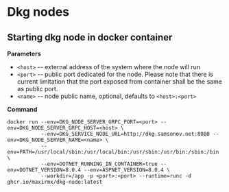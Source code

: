# Dkg nodes

## Starting dkg node in docker container

__Parameters__
* ```<host>``` -- external address of the system where the node will run
* ```<port>``` -- public port dedicated for the node.  Please note that there is current limitation that the port exposed from container shall be the same as public port.
* ```<name>``` -- node public name, optional, defaults to ```<host>:<port>```

__Command__
```
docker run --env=DKG_NODE_SERVER_GRPC_PORT=<port> --env=DKG_NODE_SERVER_GRPC_HOST=<host> \
           --env=DKG_SERVICE_NODE_URL=http://dkg.samsonov.net:8080 --env=DKG_NODE_SERVER_NAME=<name> \
           --env=PATH=/usr/local/sbin:/usr/local/bin:/usr/sbin:/usr/bin:/sbin:/bin \
           --env=DOTNET_RUNNING_IN_CONTAINER=true --env=DOTNET_VERSION=8.0.4 --env=ASPNET_VERSION=8.0.4 \
           --workdir=/app -p <port>:<port> --runtime=runc -d ghcr.io/maxirmx/dkg-node:latest
```
